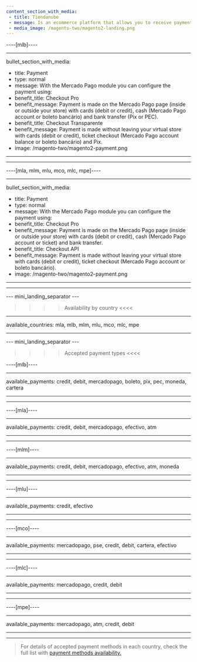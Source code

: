 ```yaml
---
content_section_with_media:
 - title: Tiendanube
 - message: Is an ecommerce platform that allows you to receive payments with Mercado Pago. Tiendanube adapts to each type of business in different ways, allowing the layout of stores to be unique.
 - media_image: /magento-two/magento2-landing.png 
---
```

 
----[mlb]---- 

---
bullet_section_with_media:
 - title: Payment
 - type: normal
 - message: With the Mercado Pago module you can configure the payment using:
 - benefit_title: Checkout Pro
 - benefit_message: Payment is made on the Mercado Pago page (inside or outside your store) with cards (debit or credit), cash (Mercado Pago account or boleto bancário) and bank transfer (Pix or PEC).
 - benefit_title: Checkout Transparente
 - benefit_message: Payment is made without leaving your virtual store with cards (debit or credit), ticket checkout (Mercado Pago account balance or boleto bancário) and Pix.
 - image: /magento-two/magento2-payment.png 
---
------------

----[mla, mlm, mlu, mco, mlc, mpe]----

---
bullet_section_with_media:
 - title: Payment
 - type: normal
 - message: With the Mercado Pago module you can configure the payment using:
 - benefit_title: Checkout Pro
 - benefit_message: Payment is made on the Mercado Pago page (inside or outside your store) with cards (debit or credit), cash (Mercado Pago account or ticket) and bank transfer.
 - benefit_title: Checkout API
 - benefit_message: Payment is made without leaving your virtual store with cards (debit or credit), ticket checkout (Mercado Pago account or boleto bancário).
 - image: /magento-two/magento2-payment.png 
---
------------

--- mini_landing_separator ---
 
>>>> Availability by country <<<<
---
available_countries: mla, mlb, mlm, mlu, mco, mlc, mpe

---
 
--- mini_landing_separator ---
 
>>>> Accepted payment types <<<<
 
----[mlb]----

---
available_payments: credit, debit, mercadopago, boleto, pix, pec, moneda, cartera

---
------------

----[mla]---- 

---
available_payments: credit, debit, mercadopago, efectivo, atm

----
------------

----[mlm]---- 

---
available_payments: credit, debit, mercadopago, efectivo, atm, moneda

----
------------

----[mlu]---- 

---
available_payments: credit, efectivo

----
------------

----[mco]---- 

---
available_payments: mercadopago, pse, credit, debit, cartera, efectivo

----
------------

----[mlc]---- 

---
available_payments: mercadopago, credit, debit

----
------------

----[mpe]---- 

---
available_payments: mercadopago, atm, credit, debit

----
------------
> For details of accepted payment methods in each country, check the full list with [payment methods availability.](/developers/en/docs/sales-processing/payment-methods)